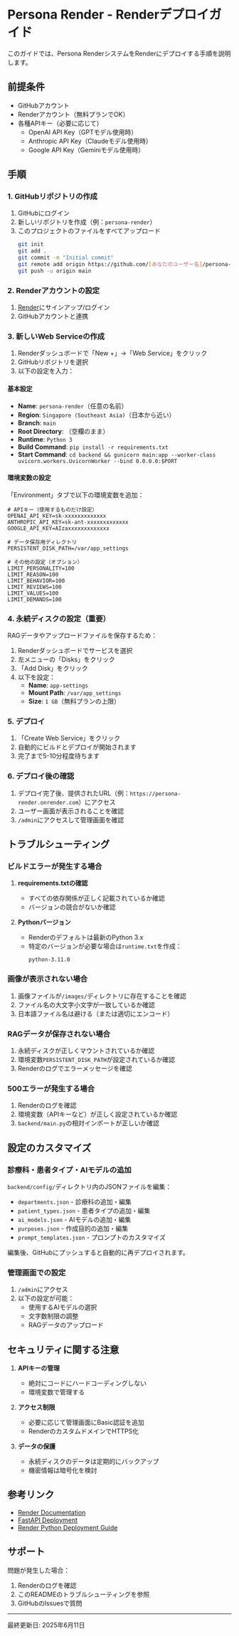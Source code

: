 # Persona Render - Renderデプロイガイド

このガイドでは、Persona RenderシステムをRenderにデプロイする手順を説明します。

## 前提条件

- GitHubアカウント
- Renderアカウント（無料プランでOK）
- 各種APIキー（必要に応じて）
  - OpenAI API Key（GPTモデル使用時）
  - Anthropic API Key（Claudeモデル使用時）
  - Google API Key（Geminiモデル使用時）

## 手順

### 1. GitHubリポジトリの作成

1. GitHubにログイン
2. 新しいリポジトリを作成（例：`persona-render`）
3. このプロジェクトのファイルをすべてアップロード
   ```bash
   git init
   git add .
   git commit -m "Initial commit"
   git remote add origin https://github.com/[あなたのユーザー名]/persona-render.git
   git push -u origin main
   ```

### 2. Renderアカウントの設定

1. [Render](https://render.com/)にサインアップ/ログイン
2. GitHubアカウントと連携

### 3. 新しいWeb Serviceの作成

1. Renderダッシュボードで「New +」→「Web Service」をクリック
2. GitHubリポジトリを選択
3. 以下の設定を入力：

#### 基本設定
- **Name**: `persona-render`（任意の名前）
- **Region**: `Singapore (Southeast Asia)`（日本から近い）
- **Branch**: `main`
- **Root Directory**: （空欄のまま）
- **Runtime**: `Python 3`
- **Build Command**: `pip install -r requirements.txt`
- **Start Command**: `cd backend && gunicorn main:app --worker-class uvicorn.workers.UvicornWorker --bind 0.0.0.0:$PORT`

#### 環境変数の設定

「Environment」タブで以下の環境変数を追加：

```
# APIキー（使用するものだけ設定）
OPENAI_API_KEY=sk-xxxxxxxxxxxxx
ANTHROPIC_API_KEY=sk-ant-xxxxxxxxxxxxx
GOOGLE_API_KEY=AIzaxxxxxxxxxxxxx

# データ保存用ディレクトリ
PERSISTENT_DISK_PATH=/var/app_settings

# その他の設定（オプション）
LIMIT_PERSONALITY=100
LIMIT_REASON=100
LIMIT_BEHAVIOR=100
LIMIT_REVIEWS=100
LIMIT_VALUES=100
LIMIT_DEMANDS=100
```

### 4. 永続ディスクの設定（重要）

RAGデータやアップロードファイルを保存するため：

1. Renderダッシュボードでサービスを選択
2. 左メニューの「Disks」をクリック
3. 「Add Disk」をクリック
4. 以下を設定：
   - **Name**: `app-settings`
   - **Mount Path**: `/var/app_settings`
   - **Size**: `1 GB`（無料プランの上限）

### 5. デプロイ

1. 「Create Web Service」をクリック
2. 自動的にビルドとデプロイが開始されます
3. 完了まで5-10分程度待ちます

### 6. デプロイ後の確認

1. デプロイ完了後、提供されたURL（例：`https://persona-render.onrender.com`）にアクセス
2. ユーザー画面が表示されることを確認
3. `/admin`にアクセスして管理画面を確認

## トラブルシューティング

### ビルドエラーが発生する場合

1. **requirements.txtの確認**
   - すべての依存関係が正しく記載されているか確認
   - バージョンの競合がないか確認

2. **Pythonバージョン**
   - Renderのデフォルトは最新のPython 3.x
   - 特定のバージョンが必要な場合は`runtime.txt`を作成：
     ```
     python-3.11.0
     ```

### 画像が表示されない場合

1. 画像ファイルが`/images/`ディレクトリに存在することを確認
2. ファイル名の大文字小文字が一致しているか確認
3. 日本語ファイル名は避ける（または適切にエンコード）

### RAGデータが保存されない場合

1. 永続ディスクが正しくマウントされているか確認
2. 環境変数`PERSISTENT_DISK_PATH`が設定されているか確認
3. Renderのログでエラーメッセージを確認

### 500エラーが発生する場合

1. Renderのログを確認
2. 環境変数（APIキーなど）が正しく設定されているか確認
3. `backend/main.py`の相対インポートが正しいか確認

## 設定のカスタマイズ

### 診療科・患者タイプ・AIモデルの追加

`backend/config/`ディレクトリ内のJSONファイルを編集：

- `departments.json` - 診療科の追加・編集
- `patient_types.json` - 患者タイプの追加・編集
- `ai_models.json` - AIモデルの追加・編集
- `purposes.json` - 作成目的の追加・編集
- `prompt_templates.json` - プロンプトのカスタマイズ

編集後、GitHubにプッシュすると自動的に再デプロイされます。

### 管理画面での設定

1. `/admin`にアクセス
2. 以下の設定が可能：
   - 使用するAIモデルの選択
   - 文字数制限の調整
   - RAGデータのアップロード

## セキュリティに関する注意

1. **APIキーの管理**
   - 絶対にコードにハードコーディングしない
   - 環境変数で管理する

2. **アクセス制限**
   - 必要に応じて管理画面にBasic認証を追加
   - RenderのカスタムドメインでHTTPS化

3. **データの保護**
   - 永続ディスクのデータは定期的にバックアップ
   - 機密情報は暗号化を検討

## 参考リンク

- [Render Documentation](https://render.com/docs)
- [FastAPI Deployment](https://fastapi.tiangolo.com/deployment/)
- [Render Python Deployment Guide](https://render.com/docs/deploy-python)

## サポート

問題が発生した場合：

1. Renderのログを確認
2. このREADMEのトラブルシューティングを参照
3. GitHubのIssuesで質問

---

最終更新日: 2025年6月11日